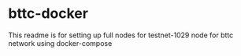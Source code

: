 # bttc-docker

This readme is for setting up full nodes for testnet-1029 node for bttc network using docker-compose